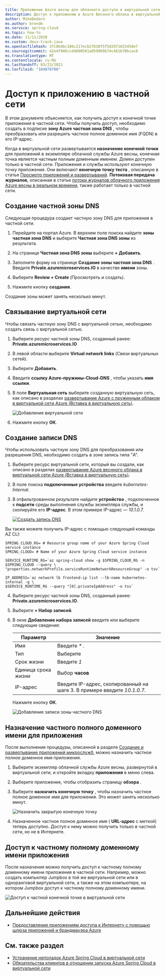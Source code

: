 ```yaml
---
title: Приложение Azure весны для облачного доступа в виртуальной сети
description: Доступ к приложению в Azure Веснного облака в виртуальной сети.
author: MikeDodaro
ms.author: brendm
ms.service: spring-cloud
ms.topic: how-to
ms.date: 11/11/2020
ms.custom: devx-track-java
ms.openlocfilehash: 37c8b4bc186c217ecb27638f5f50297102345de7
ms.sourcegitcommit: 42e4f986ccd4090581a059969b74c461b70bcac0
ms.translationtype: MT
ms.contentlocale: ru-RU
ms.lasthandoff: 03/23/2021
ms.locfileid: "104878708"
---
```

# <a name="access-your-application-in-a-private-network"></a>Доступ к приложению в частной сети

В этом документе объясняется, как получить доступ к конечной точке приложения в частной сети.  Чтобы получить доступ, необходимо создать в подписке **зону Azure частная зона DNS** , чтобы преобразовать или разрешить частное полное доменное имя (FQDN) в его IP-адрес.

Когда в виртуальной сети развертывается **назначение конечной точки** для приложений в экземпляре облачной службы Azure весны, конечная точка является частным полным доменным именем. Домен доступен только в частной сети. Приложения и службы используют конечную точку приложения. Они включают **конечную точку теста** , описанную в статье [Просмотр приложений и развертываний](spring-cloud-howto-staging-environment.md#view-apps-and-deployments). **Потоковая передача журналов**, описанная в статье [потоки журналов облачного приложения Azure весны в реальном времени](spring-cloud-howto-log-streaming.md), также работает только в частной сети.

## <a name="create-a-private-dns-zone"></a>Создание частной зоны DNS

Следующая процедура создает частную зону DNS для приложения в частной сети.

1. Перейдите на портал Azure. В верхнем поле поиска найдите **зоны частная зона DNS** и выберите **Частная зона DNS зоны** из результата.

2. На странице **Частная зона DNS зоны** выберите **+ Добавить**.

3. Заполните форму на странице **Создание зоны частная зона DNS** . Введите **<span>Private.azuremicroservices.IO</span>** в качестве **имени** зоны.

4. Выберите **Review + Create** (Просмотреть и создать).

5. Нажмите кнопку **создания**.

Создание зоны может занять несколько минут.

## <a name="link-the-virtual-network"></a>Связывание виртуальной сети

Чтобы связать частную зону DNS с виртуальной сетью, необходимо создать связь с виртуальной сетью.

1. Выберите ресурс частной зоны DNS, созданный ранее: **<span>Private.azuremicroservices.IO</span>** 

2. В левой области выберите **Virtual network links** (Связи виртуальных сетей).

3. Выберите **Добавить**.

4. Введите **ссылку Azure-пружины-Cloud-DNS** , чтобы указать **имя ссылки**.

5. В поле **Виртуальная сеть** выберите созданную виртуальную сеть, как описано в разделах [развертывание Azure с пружинным облаком в виртуальной сети Azure (Вставка в виртуальную сеть)](spring-cloud-tutorial-deploy-in-azure-virtual-network.md).

    ![Добавление виртуальной сети](media/spring-cloud-access-app-vnet/add-virtual-network-link.png)

6. Нажмите кнопку **ОК**.

## <a name="create-dns-record"></a>Создание записи DNS

Чтобы использовать частную зону DNS для преобразования или разрешения DNS, необходимо создать в зоне запись типа "A".

1. Выберите ресурс виртуальной сети, который вы создали, как описано в разделах [развертывание Azure веснного облака в виртуальной сети Azure (Вставка в виртуальную сеть)](spring-cloud-tutorial-deploy-in-azure-virtual-network.md).

2. В поле поиска **подключенные устройства** введите *kubernetes-Internal*.

3. В отфильтрованном результате найдите **устройство** , подключенное к **подсети** среды выполнения службы экземпляра службы, и скопируйте его **IP-адрес**. В этом примере IP-адрес — *10.1.0.7*.

    [![Создать запись ](media/spring-cloud-access-app-vnet/create-dns-record.png) DNS](media/spring-cloud-access-app-vnet/create-dns-record.png)

Вы также можете получить IP-адрес с помощью следующей команды AZ CLI:

```azurecli
SPRING_CLOUD_RG= # Resource group name of your Azure Spring Cloud service instance
SPRING_CLOUD= # Name of your Azure Spring Cloud service instance

SERVICE_RUNTIME_RG=`az spring-cloud show -g $SPRING_CLOUD_RG -n $SPRING_CLOUD --query \
"properties.networkProfile.serviceRuntimeNetworkResourceGroup" -o tsv`

IP_ADDRESS=`az network lb frontend-ip list --lb-name kubernetes-internal -g \
$SERVICE_RUNTIME_RG --query "[0].privateIpAddress" -o tsv`
```

4. Выберите ресурс частной зоны DNS, созданный ранее: **<span>Private.azuremicroservices.IO</span>**.

5. Выберите **+ Набор записей**.

6. В окне **Добавление набора записей** введите или выберите следующие сведения:

    |Параметр     |Значение                                                                      |
    |------------|---------------------------------------------------------------------------|
    |Имя        |Введите *\** .                                                                 |
    |Тип        |Выберите                                                                |
    |Срок жизни         |Введите *1*                                                                  |
    |Единица срока жизни    |Выбор **часов**                                                           |
    |IP-адрес  |Введите IP-адрес, скопированный на шаге 3. В примере введите *10.1.0.7*.    |

    Нажмите кнопку **ОК**.

    ![Добавление записи зоны частного DNS](media/spring-cloud-access-app-vnet/private-dns-zone-add-record.png)

## <a name="assign-private-fqdn-for-your-application"></a>Назначение частного полного доменного имени для приложения

После выполнения процедуры, описанной в разделе [Создание и развертывание приложений микрослужб](spring-cloud-tutorial-deploy-in-azure-virtual-network.md), можно назначить частное полное доменное имя приложения.

1. Выберите экземпляр облачной службы Azure весны, развернутой в виртуальной сети, и откройте вкладку **приложения** в меню слева.

2. Выберите приложение, чтобы отобразить страницу **обзора** .

3. Выберите **назначить конечную точку** , чтобы назначить частное полное доменное имя для приложения. Это может занять несколько минут.

    ![Назначить закрытую конечную точку](media/spring-cloud-access-app-vnet/assign-private-endpoint.png)

4. Назначенное частное полное доменное имя ( **URL-адрес** с меткой) теперь доступно. Доступ к нему можно получить только в частной сети, но не в Интернете.

## <a name="access-application-private-fqdn"></a>Доступ к частному полному доменному имени приложения

После назначения можно получить доступ к частному полному доменному имени приложения в частной сети. Например, можно создать компьютер Jumpbox в той же виртуальной сети или в одноранговой виртуальной сети, а также на этом компьютере, на котором Jumpbox доступ к частному полному доменному имени.

![Доступ к частной конечной точке в виртуальной сети](media/spring-cloud-access-app-vnet/access-private-endpoint.png)

## <a name="next-steps"></a>Дальнейшие действия

- [Предоставление приложениям доступа к Интернету с помощью шлюза приложений и брандмауэра Azure](spring-cloud-expose-apps-gateway-azure-firewall.md)

## <a name="see-also"></a>См. также раздел

- [Устранение неполадок Azure Spring Cloud в виртуальной сети](spring-cloud-troubleshooting-vnet.md)
- [Обязательства клиентов в отношении запуска Azure Spring Cloud в виртуальной сети](spring-cloud-vnet-customer-responsibilities.md)